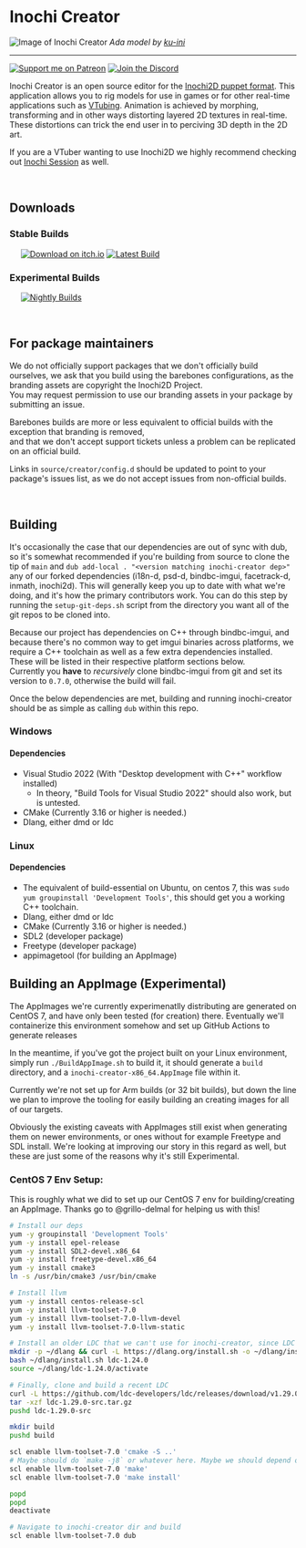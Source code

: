 # Inochi Creator
![Image of Inochi Creator](https://user-images.githubusercontent.com/7032834/194462402-74c4a3e0-50ca-4b50-8e8d-164d97371f5a.png)
_Ada model by [ku-ini](https://twitter.com/duckmastah)_

----------------

[![Support me on Patreon](https://img.shields.io/endpoint.svg?url=https%3A%2F%2Fshieldsio-patreon.vercel.app%2Fapi%3Fusername%3Dclipsey%26type%3Dpatrons&style=for-the-badge)](https://patreon.com/clipsey)
[![Join the Discord](https://img.shields.io/discord/855173611409506334?label=Community&logo=discord&logoColor=FFFFFF&style=for-the-badge)](https://discord.com/invite/abnxwN6r9v)

Inochi Creator is an open source editor for the [Inochi2D puppet format](https://github.com/Inochi2D/inochi2d).  This application allows you to rig models for use in games or for other real-time applications such as [VTubing](https://en.wikipedia.org/wiki/VTuber). Animation is achieved by morphing, transforming and in other ways distorting layered 2D textures in real-time. These distortions can trick the end user in to perciving 3D depth in the 2D art.

If you are a VTuber wanting to use Inochi2D we highly recommend checking out [Inochi Session](https://github.com/Inochi2D/inochi-session) as well.

&nbsp;

## Downloads

### Stable Builds

&nbsp;&nbsp;&nbsp;&nbsp;
[![Download on itch.io](https://img.shields.io/github/v/release/Inochi2D/inochi-creator?color=%23fa5c5c&label=itch.io&logo=itch.io&style=for-the-badge)](https://lunafoxgirlvt.itch.io/inochi-creator)
[![Latest Build](https://img.shields.io/github/v/release/Inochi2D/inochi-creator?style=for-the-badge&logo=github)](https://github.com/Inochi2D/inochi-creator/releases/latest)

### Experimental Builds

&nbsp;&nbsp;&nbsp;&nbsp;
[![Nightly Builds](https://img.shields.io/github/workflow/status/Inochi2D/inochi-creator/Nightly/main?label=Nightly&style=for-the-badge)](https://github.com/Inochi2D/inochi-creator/releases/tag/nightly)  

&nbsp;

## For package maintainers
We do not officially support packages that we don't officially build ourselves, we ask that you build using the barebones configurations, as the branding assets are copyright the Inochi2D Project.  
You may request permission to use our branding assets in your package by submitting an issue.

Barebones builds are more or less equivalent to official builds with the exception that branding is removed,  
and that we don't accept support tickets unless a problem can be replicated on an official build.

Links in `source/creator/config.d` should be updated to point to your package's issues list, as we do not accept issues from non-official builds.

&nbsp;

## Building
It's occasionally the case that our dependencies are out of sync with dub, so it's somewhat recommended if you're building from source to clone the tip of `main` and `dub add-local . "<version matching inochi-creator dep>"` any of our forked dependencies (i18n-d, psd-d, bindbc-imgui, facetrack-d, inmath, inochi2d). This will generally keep you up to date with what we're doing, and it's how the primary contributors work. You can do this step by running the `setup-git-deps.sh` script from the directory you want all of the git repos to be cloned into.

Because our project has dependencies on C++ through bindbc-imgui, and because there's no common way to get imgui binaries across platforms, we require a C++ toolchain as well as a few extra dependencies installed. These will be listed in their respective platform sections below.  
Currently you **have** to _recursively_ clone bindbc-imgui from git and set its version to `0.7.0`, otherwise the build will fail.

Once the below dependencies are met, building and running inochi-creator should be as simple as calling `dub` within this repo.

### Windows
#### Dependencies
- Visual Studio 2022 (With "Desktop development with C++" workflow installed)
  - In theory, "Build Tools for Visual Studio 2022" should also work, but is untested.
- CMake (Currently 3.16 or higher is needed.)
- Dlang, either dmd or ldc

### Linux
#### Dependencies
- The equivalent of build-essential on Ubuntu, on centos 7, this was `sudo yum groupinstall 'Development Tools'`, this should get you a working C++ toolchain.
- Dlang, either dmd or ldc
- CMake (Currently 3.16 or higher is needed.)
- SDL2 (developer package)
- Freetype (developer package)
- appimagetool (for building an AppImage)

## Building an AppImage (Experimental)
The AppImages we're currently experimenatlly distributing are generated on CentOS 7, and have only been tested (for creation) there. Eventually we'll containerize this environment somehow and set up GitHub Actions to generate releases

In the meantime, if you've got the project built on your Linux environment, simply run `./BuildAppImage.sh` to build it, it should generate a `build` directory, and a `inochi-creator-x86_64.AppImage` file within it. 

Currently we're not set up for Arm builds (or 32 bit builds), but down the line we plan to improve the tooling for easily building an creating images for all of our targets. 

Obviously the existing caveats with AppImages still exist when generating them on newer environments, or ones without for example Freetype and SDL install. We're looking at improving our story in this regard as well, but these are just some of the reasons why it's still Experimental.

### CentOS 7 Env Setup:
This is roughly what we did to set up our CentOS 7 env for building/creating an AppImage. Thanks go to @grillo-delmal for helping us with this!

```bash
# Install our deps
yum -y groupinstall 'Development Tools'
yum -y install epel-release
yum -y install SDL2-devel.x86_64
yum -y install freetype-devel.x86_64
yum -y install cmake3
ln -s /usr/bin/cmake3 /usr/bin/cmake

# Install llvm
yum -y install centos-release-scl
yum -y install llvm-toolset-7.0
yum -y install llvm-toolset-7.0-llvm-devel
yum -y install llvm-toolset-7.0-llvm-static

# Install an older LDC that we can't use for inochi-creator, since LDC needs a D compiler to build.
mkdir -p ~/dlang && curl -L https://dlang.org/install.sh -o ~/dlang/install.sh
bash ~/dlang/install.sh ldc-1.24.0
source ~/dlang/ldc-1.24.0/activate

# Finally, clone and build a recent LDC
curl -L https://github.com/ldc-developers/ldc/releases/download/v1.29.0/ldc-1.29.0-src.tar.gz -o ldc-1.29.0-src.tar.gz
tar -xzf ldc-1.29.0-src.tar.gz
pushd ldc-1.29.0-src

mkdir build
pushd build

scl enable llvm-toolset-7.0 'cmake -S ..'
# Maybe should do `make -j8` or whatever here. Maybe we should depend on ninja...
scl enable llvm-toolset-7.0 'make'
scl enable llvm-toolset-7.0 'make install'

popd
popd
deactivate

# Navigate to inochi-creator dir and build
scl enable llvm-toolset-7.0 dub
```
